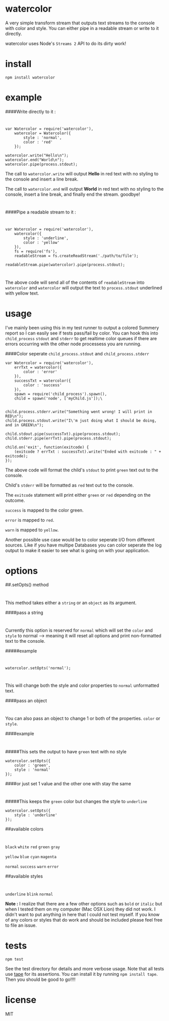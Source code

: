 watercolor
==========

A very simple transform stream that outputs text streams to the console with color and style. You can either pipe in a readable stream or write to it directly.

watercolor uses Node's `Streams 2` API to do its dirty work!

install
=======

`npm install watercolor`


example
=======

####Write directly to it :
#

```
var Watercolor = require('watercolor'),
    watercolor = Watercolor({
        style : 'normal',
        color : 'red'
    });

watercolor.write("Hello\n");
watercolor.end("World\n");
watercolor.pipe(process.stdout);
```

The call to `watercolor.write` will output __**Hello**__ in red text with no styling to the console and insert a line break.

The call to `watercolor.end` will output __**World**__ in red text with no styling to the console, insert a line break, and finally end the stream. goodbye!
#
####Pipe a readable stream to it :
#
```
var Watercolor = require('watercolor'),
    watercolor({
        style : 'underline',
        color : 'yellow'
    }),
    fs = require('fs'),
    readableStream = fs.createReadStream('./path/to/file');

readableStream.pipe(watercolor).pipe(process.stdout);
```
#
The above code will send all of the contents of `readableStream` into `watercolor` and `watercolor` will output the text to `process.stdout` underlined with yellow text.


usage
=======
I've mainly been using this in my test runner to output a colored Summery report so I can easily see if tests pass/fail by color.
You can hook this into `child_process` `stdout` and `stderr` to get realtime color queues if there are errors occurring with the other node processess you are running.

####Color seperate `child_process.stdout` and `child_process.stderr`
```
var Watercolor = require('watercolor'),
    errTxt = watercolor({
        color : 'error'
    }),
    successTxt = watercolor({
        color : 'success'
    }),
    spawn = require('child_process').spawn(),
    child = spawn('node', ['myChild.js']);\
    

child.process.stderr.write("Something went wrong! I will print in RED\n");
child.process.stdout.write("I\'m just doing what I should be doing, and in GREEN\n");

child.stdout.pipe(successTxt).pipe(process.stdout);
child.stderr.pipe(errTxt).pipe(process.stdout);

child.on('exit', function(exitcode) {
    (exitcode ? errTxt : successTxt).write("Ended with exitcode : " + exitcode);
});
```

The above code will format the child's `stdout` to print `green` text out to the console.

Child's `stderr` will be formatted as `red` text out to the console. 

The `exitcode` statement will print either `green` or `red` depending on the outcome.

`success` is mapped to the color green.


`error` is mapped to `red`.


`warn` is mapped to `yellow`.

Another possible use case would be to color seperate I/O from different sources. Like if you have multipe Databases you can color seperate the log output to make it easier to see what is going on with your application.


options
=======

##.setOpts() method
#
This method takes either a `string` or an `object` as its argument.

####pass a string
#
Currently this option is reserved for `normal` which will set the `color` and `style` to normal --> meaning it will reset all options and print non-formatted text to the console.

#####example
#

`watercolor.setOpts('normal');`
#
This will change both the style and color properties to `normal` unformatted text.

####pass an object
#
You can also pass an object to change 1 or both of the properties. `color` or `style`.

####example
#
#####This sets the output to have `green` text with no style
```
watercolor.setOpts({
    color : 'green',
    style : 'normal'
});
```

####or just set 1 value and the other one with stay the same
#
#####This keeps the `green` color but changes the style to `underline`
```
watercolor.setOpts({
    style : 'underline'
});
```

##available colors
#
`black` `white` `red` `green` `gray`

`yellow` `blue` `cyan` `magenta`

`normal` `success` `warn` `error`

##available styles
#
`underline` `blink` `normal`

__**Note :**__
I realize that there are a few other options such as `bold` or `italic` but when I tested them on my computer (Mac OSX Lion) they did not work. I didn't want to put anything in here that I could not test myself. If you know of any colors or styles that do work and should be included please feel free to file an issue.

tests
=======

`npm test`

See the test directory for details and more verbose usage. Note that all tests use [tape](https://npmjs.org/package/tape) for its assertions. 
You can install it by running `npm install tape`. Then you should be good to go!!!!

license
=======

MIT

